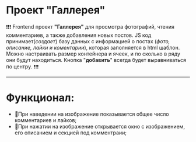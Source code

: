 # Проект "Галлерея"
❗❗❗ Frontend проект **"Галлерея"** для просмотра фотографий, чтения комментариев, а также добавления новых постов. JS код принимает(*создает*) базу данных с 
информацией о постах (*фото, описание, лайки и коментарии*), которая заполняется в html шаблон. Можно настраивать размер контейнера и ячеек, и по сколько в ряду они 
будут находиться. Кнопка "**добавить**" всегда будет выравниваться по центру. ❗❗❗
___
# Функционал:
+ 📍При наведении на изображение показывается общее число комментариев и лайков;
+ 📍При нажатии на изображение открывается окно с изображением, его описанием и секцией под комментраии;

